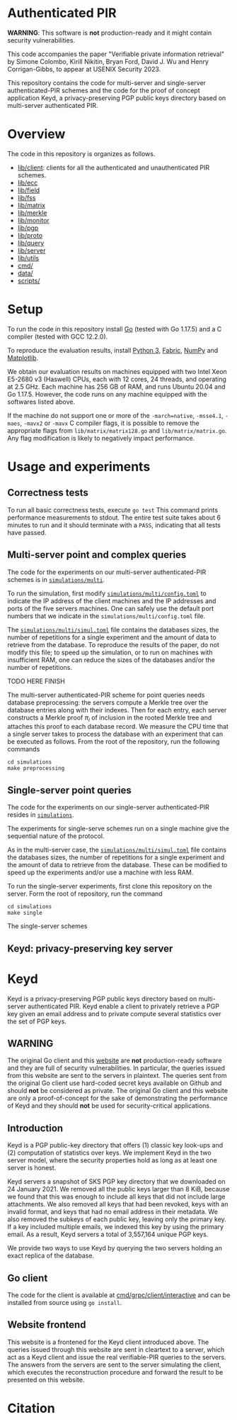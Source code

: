 # Authenticated PIR
**WARNING**: This software is **not** production-ready 
and it might contain security vulnerabilities.

This code accompanies the paper "Verifiable private information retrieval"
by Simone Colombo, Kirill Nikitin, 
Bryan Ford, David J. Wu and Henry Corrigan-Gibbs, to appear at USENIX Security
2023.

This repository contains the code for multi-server and
single-server authenticated-PIR schemes and the code
for the proof of concept application Keyd, 
a privacy-preserving PGP public keys directory based on multi-server 
authenticated PIR.


# Overview
The code in this repository is organizes as follows.

* [lib/client](lib/client): clients for all the authenticated and
unauthenticated PIR schemes.
* [lib/ecc](lib/ecc) 
* [lib/field](lib/field) 
* [lib/fss](lib/fss) 
* [lib/matrix](lib/matrix) 
* [lib/merkle](lib/merkle)
* [lib/monitor](lib/monitor)
* [lib/pgp](lib/pgp)
* [lib/proto](lib/proto)
* [lib/query](lib/query)
* [lib/server](lib/server)
* [lib/utils](lib/utils)
* [cmd/](cmd)
* [data/](data)
* [scripts/](scripts)


# Setup
To run the code in this repository
install [Go](https://go.dev/) (tested with Go 1.17.5)
and a C compiler (tested with GCC 12.2.0).

To reproduce the evaluation results, install 
[Python 3](https://www.python.org/downloads/), 
[Fabric](https://www.fabfile.org/),
[NumPy](https://numpy.org/) and 
[Matplotlib](https://matplotlib.org/).

We obtain our evaluation results 
on machines equipped with two
Intel Xeon E5-2680 v3 (Haswell) CPUs, each with 12 cores, 24 threads,
and operating at 2.5 GHz. Each machine has 256 GB of RAM, and
runs Ubuntu 20.04 and Go 1.17.5.
However, the code runs on any machine equipped with the 
softwares listed above.

If the machine do not support one or more of the
`-march=native`, `-msse4.1`, `-maes`, `-mavx2` or `-mavx` C compiler flags,
it is possible to remove the appropriate flags from
`lib/matrix/matrix128.go` and `lib/matrix/matrix.go`. 
Any flag modification is likely to negatively impact performance.

# Usage and experiments

## Correctness tests
To run all basic correctness tests, execute
`go test`
This command prints performance measurements to stdout.
The entire test suite takes about 6 minutes to run and it should terminate with a `PASS`,
indicating that all tests have passed.

## Multi-server point and complex queries
The code for the experiments on our multi-server authenticated-PIR schemes
is in [`simulations/multi`](simulations/multi).

To run the simulation, first modify
[`simulations/multi/config.toml`](simulations/multi/config.toml)
to indicate the IP address of the client machines and the IP addresses and
ports of the five servers machines. One can safely use the default 
port numbers that we indicate in the `simulations/multi/config.toml` file.

The [`simulations/multi/simul.toml`](simulations/multi/simul.toml) 
file contains the databases sizes, 
the number of repetitions for a single experiment and the amount of data to 
retrieve from the database. To reproduce the results of the paper, 
do not modify this file; to speed up the simulation, or to run on machines with 
insufficient RAM, one can reduce the sizes of the databases and/or the number of
repetitions.

TODO HERE FINISH

The multi-server authenticated-PIR scheme 
for point queries needs database preprocessing:
the servers compute a Merkle
tree over the database entries along
with their indexes.
Then for each entry, each server constructs a Merkle proof $\pi_i$
of inclusion in the rooted Merkle tree and attaches this proof
to each database record.
We measure the CPU time that a single server takes to process the database 
with an experiment that can be executed as follows. From the root 
of the repository, run the following commands
```
cd simulations
make preprocessing
```

## Single-server point queries
The code for the experiments on our single-server authenticated-PIR
resides in [`simulations`](simulations).

The experiments for single-serve schemes run on a single machine 
give the sequential nature of the protocol. 

As in the multi-server case, 
the [`simulations/multi/simul.toml`](simulations/multi/simul.toml) 
file contains the databases sizes, 
the number of repetitions for a single experiment and the amount of data to 
retrieve from the database. These can be modified to speed up the experiments
and/or use a machine with less RAM.

To run the single-server experiments, first clone this repository on the server. 
Form the root of repository, run the command
```
cd simulations
make single
```

The single-server schemes 

## Keyd: privacy-preserving key server

# Keyd
Keyd is a privacy-preserving PGP public keys directory based on multi-server
authenticated PIR.
Keyd enable a client to privately retrieve a PGP key given an email address and
to private compute several statistics over the set of PGP keys.

## WARNING
The original Go client and this [website](https://keyd.org/) are **not** production-ready software
and they are full of security vulnerabilities.
In particular, the queries issued from this website are sent to the servers in plaintext.
The queries sent from the original Go client use hard-coded secret keys
available on Github and
should **not** be considered as private.
The original Go client and this website are only a proof-of-concept for the sake
of demonstrating the performance of Keyd and they should **not** be used for
security-critical applications.

## Introduction
Keyd is a PGP public-key directory that offers
(1) classic key look-ups and
(2) computation of statistics over keys.
We implement Keyd in the two server model, where the security
properties hold as long as at least one server is honest.

Keyd servers a snapshot of SKS PGP key directory that we downloaded on 24
January 2021. We removed all the public keys larger than 8 KiB, because we
found that this was enough to include all keys that did not include large
attachments. We also removed all keys that had been revoked, keys with an
invalid format, and keys that had no email address in their metadata.
We also removed the subkeys of each public key, leaving only the primary key.
If a key included multiple emails, we indexed this key by using the primary
email. As a result, Keyd servers a total of 3,557,164 unique PGP keys.

We provide two ways to use Keyd by querying the two servers holding an exact
replica of the database.

## Go client
The code for the client is
available at [cmd/grpc/client/interactive](cmd/grpc/client/interactive) 
and can be installed from source using `go install`.

## Website frontend
This website is a frontened for the Keyd client introduced above.
The queries issued through this website are sent in cleartext to a server, which
act as a Keyd client and issue the real verifiable-PIR queries to the servers.
The answers from the servers are sent to the server simulating the client, which
executes the reconstruction procedure and forward the result to be presented on
this website.

# Citation
